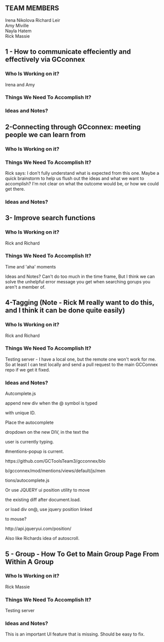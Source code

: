 
<h2>TEAM MEMBERS</h2>
<p>Irena Nikolova
Richard Leir<br>
Amy Miville<br>
Nayla Hatem<br>
Rick Massie <br>
</p>
<h2>1 - How to communicate effeciently and effectively via GCconnex</h2>
<h3>Who Is Working on it?</h3>
<p>Irena and Amy </p>
<h3> Things We Need To Accomplish It?</h3>
<h3> Ideas and Notes?</h3>
<h2> 2-Connecting through GCconnex: meeting people we can learn from</h2>
<h3>Who Is Working on it?</h3>
<h3>Things We Need To Accomplish It?</h3>
<p>Rick says: I don't fully understand what is expected from this one. Maybe a quick brainstorm to help us flush out the ideas and what we want to accomplish? I'm not clear on what the outcome would be, or how we could get there.  </p>
<h3>Ideas and Notes?</h3>
<h2>3- Improve search functions</h2>
<h3>Who Is Working on it?</h3>
<p>Rick and Richard</p>
<h3>Things We Need To Accomplish It?</h3>
<p>Time and 'aha' moments
  
  Ideas and Notes?
  Can't do too much in the time frame, But I think we can solve the unhelpful error message you get when searching gorups you aren't a member of.</p>
<h2>4-Tagging (Note - Rick M really want to do this, and I think it can be done quite easily)</h2>
<h3>Who Is Working on it?</h3>
<p>Rick and Richard</p>
<h3>Things We Need To Accomplish It?</h3>
<p> Testing server - I have a local one, but the remote one won't work for me. So at least I can test locally and send a pull request to the main GCConnex repo if we get it fixed.</p>
<h3>Ideas and Notes?</h3>
<p>Autcomplete.js
  
  append new div when the @ symbol is typed 
  
  with unique ID. </p>
<p>Place the autocomplete 
  
  dropdown on the new DIV, in the text the 
  
  user is currently typing. 
  
  #mentions-popup is current.  </p>
<p>https://github.com/GCToolsTeam3/gcconnex/blo
  
  b/gcconnex/mod/mentions/views/default/js/men
  
  tions/autocomplete.js</p>
<p>Or use JQUERY ui position utility to move 
  
  the existing diff after document.load.
  
  or load div on@, use jquery position linked 
  
  to mouse?  </p>
<p>http://api.jqueryui.com/position/
  
  
  Also like Richards idea of autoscroll.</p>
<h2>5 - Group - How To Get to Main Group Page From Within A Group</h2>
<h3>Who Is Working on it?</h3>
<p>Rick Massie</p>
<h3>Things We Need To Accomplish It?</h3>
<p>Testing server</p>
<h3>Ideas and Notes?</h3>
<p>This is an important UI feature that is missing. Should be easy to fix. </p>
